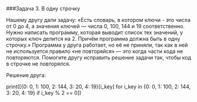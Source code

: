 ###Задача 3. В одну строчку

Нашему другу дали задачу: «Есть словарь, в котором ключи - это числа от 0 до 4, а значения ключей — числа 0, 100, 144 и 19 соответственно. Нужно написать программу, которая выводит список тех значений, у которых ключ делится на 2. Причём программа должна быть в одну строчку.» Программа у друга работает, но её не приняли, так как в ней не используется правило «не повторяйся» — это когда части кода не повторяются. Помогите другу исправить решение задачи так, чтобы код в строчке не повторялся. 



Решение друга:

print([{0: 0, 1: 100, 2: 144, 3: 20, 4: 19}[i_key] for i_key in {0: 0, 1: 100, 2: 144, 3: 20, 4: 19} if i_key % 2 == 0])